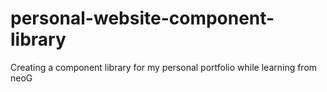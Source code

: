 # personal-website-component-library
Creating a component library for my personal portfolio while learning from neoG
